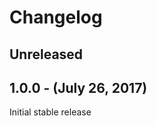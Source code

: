 Changelog
=========

Unreleased
----------

1.0.0 - (July 26, 2017)
------------------
Initial stable release
